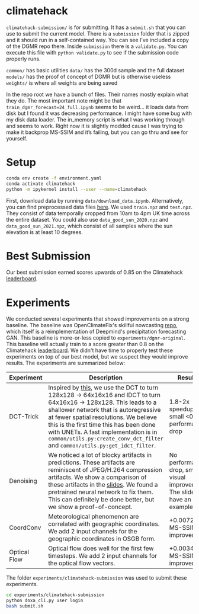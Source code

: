 # climatehack


`climatehack-submission/` is for submitting. It has a `submit.sh` that you can use to submit the current model. There is a `submission` folder that is zipped and it should run in a self-contained way. You can see I’ve included a copy of the DGMR repo there. Inside `submission` there is a `validate.py`. You can execute this file with `python validate.py` to see if the submission code properly runs.

`common/` has basic utilities
`data/` has the 300d sample and the full dataset
`models/` has the proof of concept of DGMR but is otherwise useless
`weights/` is where all weights are being saved

In the repo root we have a bunch of files. Their names mostly explain what they do. The most important note might be that `train_dgmr_forecast=24_full.ipynb` seems to be weird… it loads data from disk but I found it was decreasing performance. I might have some bug with my disk data loader. The in_memory script is what I was working through and seems to work. Right now it is slightly modded cause I was trying to make it backprop MS-SSIM and it’s failing, but you can go thru and see for yourself.  

# Setup
```bash
conda env create -f environment.yaml
conda activate climatehack
python -m ipykernel install --user --name=climatehack
```

First, download data by running `data/download_data.ipynb`. Alternatively, you can find preprocessed data files [here](https://drive.google.com/drive/folders/1JkPKjOBtm3dlOl2fRTvaLkSu7KnZsJGw?usp=sharing). We used `train.npz` and `test.npz`. They consist of data temporally cropped from 10am to 4pm UK time across the entire dataset. You could also use `data_good_sun_2020.npz` and `data_good_sun_2021.npz`, which consist of all samples where the sun elevation is at least 10 degrees.


# Best Submission
Our best submission earned scores upwards of 0.85 on the Climatehack [leaderboard](https://climatehack.ai/compete/leaderboard).

# Experiments
We conducted several experiments that showed improvements on a strong baseline. The baseline was OpenClimateFix's skillful nowcasting [repo](https://github.com/openclimatefix/skillful_nowcasting), which itself is a reimplementation of Deepmind's precipitation forecasting GAN. This baseline is more-or-less copied to `experiments/dgmr-original`. This baseline will actually train to a score greater than 0.8 on the Climatehack [leaderboard](https://climatehack.ai/compete/leaderboard). We didn't have time to properly test these experiments on top of our best model, but we suspect they would improve results. The experiments are summarized below:

Experiment | Description | Results |
--- | --- | --- |
DCT-Trick | Inspired by [this](https://proceedings.neurips.cc/paper/2018/file/7af6266cc52234b5aa339b16695f7fc4-Paper.pdf), we use the DCT to turn 128x128 -> 64x16x16 and IDCT to turn 64x16x16 -> 128x128. This leads to a shallower network that is autoregressive at fewer spatial resolutions. We believe this is the first time this has been done with UNETs. A fast implementation is in `common/utils.py:create_conv_dct_filter` and `common/utils.py:get_idct_filter`. | 1.8-2x speedup, small <0.005 performance drop |
Denoising | We noticed a lot of blocky artifacts in predictions. These artifacts are reminiscent of JPEG/H.264 compression artifacts. We show a comparison of these artifacts in the [slides](https://docs.google.com/presentation/d/1P_cv3R7gTRXG41wFPXT2lZe9E1GnKqtaJVqe-vsAvL0/edit?usp=sharing). We found a pretrained neural network to fix them. This can definitely be done better, but we show a proof-of-concept. | No performance drop, small visual improvement. The slides have an example. |
CoordConv | Meteorological phenomenon are correlated with geographic coordinates. We add 2 input channels for the geographic coordinates in OSGB form. | +0.0072 MS-SSIM improvement |
Optical Flow | Optical flow does well for the first few timesteps. We add 2 input channels for the optical flow vectors. | +0.0034 MS-SSIM improvement |

The folder `experiments/climatehack-submission` was used to submit these experiments.
```bash
cd experiments/climatehack-submission
python doxa_cli.py user login
bash submit.sh
```



